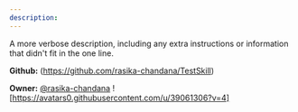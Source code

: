 ```yaml
---
description: 
---
```

A more verbose description, including any extra instructions or
information that didn't fit in the one line.

**Github:** (https://github.com/rasika-chandana/TestSkill)

**Owner:** [@rasika-chandana](https://github.com/rasika-chandana) ![https://avatars0.githubusercontent.com/u/39061306?v=4]

